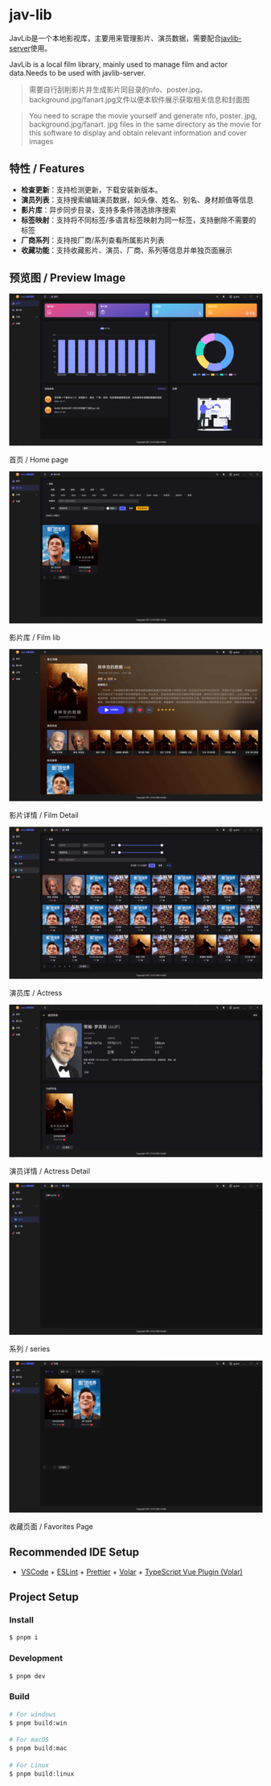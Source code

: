 # jav-lib

JavLib是一个本地影视库，主要用来管理影片、演员数据，需要配合[javlib-server](https://github.com/knifezred/javlib-server)使用。

JavLib is a local film library, mainly used to manage film and actor data.Needs to be used with javlib-server.

> 需要自行刮削影片并生成影片同目录的nfo、poster.jpg、background.jpg/fanart.jpg文件以便本软件展示获取相关信息和封面图

> You need to scrape the movie yourself and generate nfo, poster. jpg, background.jpg/fanart. jpg files in the same directory as the movie for this software to display and obtain relevant information and cover images

## 特性 / Features

- **检查更新**：支持检测更新，下载安装新版本。
- **演员列表**：支持搜索编辑演员数据，如头像、姓名、别名、身材颜值等信息
- **影片库**：异步同步目录，支持多条件筛选排序搜索
- **标签映射**：支持将不同标签/多语言标签映射为同一标签，支持删除不需要的标签
- **厂商系列**：支持按厂商/系列查看所属影片列表
- **收藏功能**：支持收藏影片、演员、厂商、系列等信息并单独页面展示

## 预览图 / Preview Image

![首页/Home page](/readme/dashboard.png)

首页 / Home page

![影片库/Film lib](/readme/film-lib.png)

影片库 / Film lib

![影片详情/Film Detail](/readme/film-detail.png)

影片详情 / Film Detail

![演员库/Actress](/readme/actress.png)

演员库 / Actress

![演员详情/Actress Detail](/readme/actress-detail.png)

演员详情 / Actress Detail

![系列/Series](/readme/series.png)

系列 / series

![收藏页面/Favorites](/readme/favorites.png)

收藏页面 / Favorites Page

## Recommended IDE Setup

- [VSCode](https://code.visualstudio.com/) + [ESLint](https://marketplace.visualstudio.com/items?itemName=dbaeumer.vscode-eslint) + [Prettier](https://marketplace.visualstudio.com/items?itemName=esbenp.prettier-vscode) + [Volar](https://marketplace.visualstudio.com/items?itemName=Vue.volar) + [TypeScript Vue Plugin (Volar)](https://marketplace.visualstudio.com/items?itemName=Vue.vscode-typescript-vue-plugin)

## Project Setup

### Install

```bash
$ pnpm i
```

### Development

```bash
$ pnpm dev
```

### Build

```bash
# For windows
$ pnpm build:win

# For macOS
$ pnpm build:mac

# For Linux
$ pnpm build:linux
```
